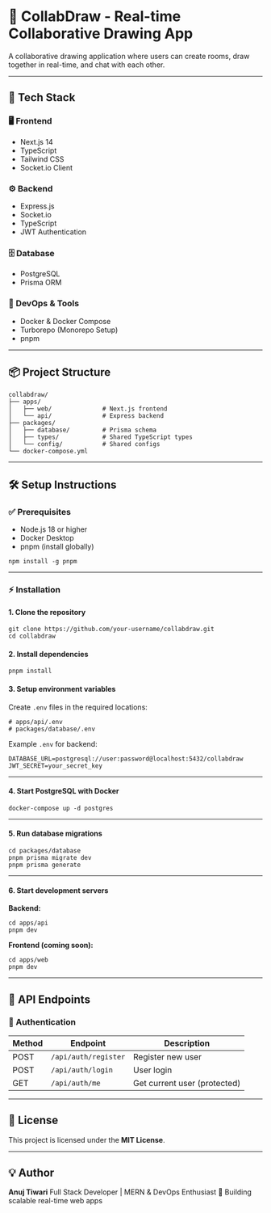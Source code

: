 # 🎨 CollabDraw - Real-time Collaborative Drawing App

A collaborative drawing application where users can create rooms, draw together in real-time, and chat with each other.

---

## 🚀 Tech Stack

### 🖥️ Frontend

* Next.js 14
* TypeScript
* Tailwind CSS
* Socket.io Client

### ⚙️ Backend

* Express.js
* Socket.io
* TypeScript
* JWT Authentication

### 🗄️ Database

* PostgreSQL
* Prisma ORM

### 🧰 DevOps & Tools

* Docker & Docker Compose
* Turborepo (Monorepo Setup)
* pnpm

---

## 📦 Project Structure

```
collabdraw/
├── apps/
│   ├── web/              # Next.js frontend
│   └── api/              # Express backend
├── packages/
│   ├── database/         # Prisma schema
│   ├── types/            # Shared TypeScript types
│   └── config/           # Shared configs
└── docker-compose.yml
```

---

## 🛠️ Setup Instructions

### ✅ Prerequisites

* Node.js 18 or higher
* Docker Desktop
* pnpm (install globally)

```
npm install -g pnpm
```

---

### ⚡ Installation

#### 1. Clone the repository

```
git clone https://github.com/your-username/collabdraw.git
cd collabdraw
```

#### 2. Install dependencies

```
pnpm install
```

#### 3. Setup environment variables

Create `.env` files in the required locations:

```
# apps/api/.env
# packages/database/.env
```

Example `.env` for backend:

```
DATABASE_URL=postgresql://user:password@localhost:5432/collabdraw
JWT_SECRET=your_secret_key
```

---

#### 4. Start PostgreSQL with Docker

```
docker-compose up -d postgres
```

---

#### 5. Run database migrations

```
cd packages/database
pnpm prisma migrate dev
pnpm prisma generate
```

---

#### 6. Start development servers

**Backend:**

```
cd apps/api
pnpm dev
```

**Frontend (coming soon):**

```
cd apps/web
pnpm dev
```

---

## 📝 API Endpoints

### 🔐 Authentication

| Method | Endpoint             | Description                  |
| ------ | -------------------- | ---------------------------- |
| POST   | `/api/auth/register` | Register new user            |
| POST   | `/api/auth/login`    | User login                   |
| GET    | `/api/auth/me`       | Get current user (protected) |

---

## 📜 License

This project is licensed under the **MIT License**.

---

## 💡 Author

**Anuj Tiwari**
Full Stack Developer | MERN & DevOps Enthusiast
🚀 Building scalable real-time web apps